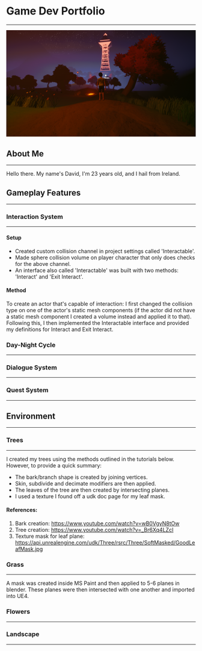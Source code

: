 # Game Dev Portfolio
--------------------
![Night time scene](/images/nighttower.png)

## About Me
-----------
Hello there. My name's David, I'm 23 years old, and I hail from Ireland. 

## Gameplay Features
--------------------

### Interaction System
--------------------
#### Setup

* Created custom collision channel in project settings called 'Interactable'.
* Made sphere collision volume on player character that only does checks for the above channel.
* An interface also called 'Interactable' was built with two methods: 'Interact' and 'Exit Interact'.

#### Method

To create an actor that's capable of interaction: I first changed the collision type on one of the actor's static mesh components (if the actor did not have a static mesh component I created a volume instead and applied it to that). Following this, I then implemented the Interactable interface and provided my definitions for Interact and Exit Interact.

### Day-Night Cycle
--------------------

### Dialogue System
--------------------

### Quest System
--------------------

## Environment
--------------

### Trees
--------------
I created my trees using the methods outlined in the tutorials below. However, to provide a quick summary: 
* The bark/branch shape is created by joining vertices. 
* Skin, subdivide and decimate modifiers are then applied. 
* The leaves of the tree are then created by intersecting planes. 
* I used a texture I found off a udk doc page for my leaf mask.

#### References:

1. Bark creation: https://www.youtube.com/watch?v=wB0VgyN8tOw
1. Tree creation: https://www.youtube.com/watch?v=_Br6Xq4LZcI
1. Texture mask for leaf plane: https://api.unrealengine.com/udk/Three/rsrc/Three/SoftMasked/GoodLeafMask.jpg

### Grass
--------------
A mask was created inside MS Paint and then applied to 5-6 planes in blender. These planes were then intersected with one another and imported into UE4.

### Flowers
--------------

### Landscape
--------------

